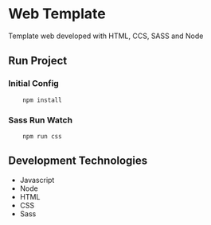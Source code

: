 # Web Template
Template web developed with HTML, CCS, SASS and Node

## Run Project

### Initial Config
```
    npm install
```

### Sass Run Watch
```
    npm run css
```

## Development Technologies
* Javascript
* Node
* HTML
* CSS
* Sass